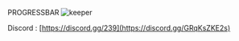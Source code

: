 PROGRESSBAR
![keeper](https://cdn.discordapp.com/attachments/856362585800179752/1112724208896716890/image.png)

Discord : [https://discord.gg/239](https://discord.gg/GRqKsZKE2s)

